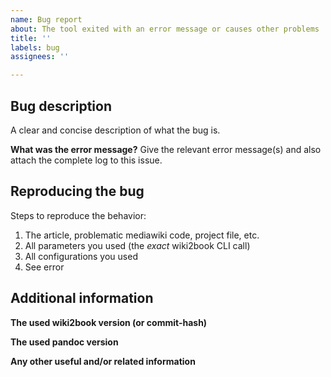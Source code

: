 ```yaml
---
name: Bug report
about: The tool exited with an error message or causes other problems
title: ''
labels: bug
assignees: ''

---
```


## Bug description
A clear and concise description of what the bug is.

**What was the error message?**
Give the relevant error message(s) and also attach the complete log to this issue.

## Reproducing the bug
Steps to reproduce the behavior:
1. The article, problematic mediawiki code, project file, etc.
2. All parameters you used (the *exact* wiki2book CLI call)
3. All configurations you used
4. See error

## Additional information

**The used wiki2book version (or commit-hash)**

**The used pandoc version**

**Any other useful and/or related information**

